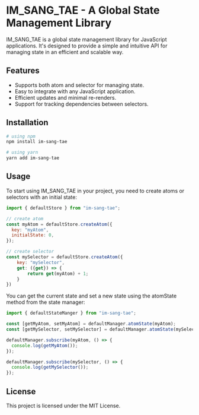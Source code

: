 # IM_SANG_TAE - A Global State Management Library

IM_SANG_TAE is a global state management library for JavaScript applications. It's designed to provide a simple and intuitive API for managing state in an efficient and scalable way.

## Features

- Supports both atom and selector for managing state.
- Easy to integrate with any JavaScript application.
- Efficient updates and minimal re-renders.
- Support for tracking dependencies between selectors.

## Installation
```bash
# using npm
npm install im-sang-tae

# using yarn
yarn add im-sang-tae
```

## Usage

To start using IM_SANG_TAE in your project, you need to create atoms or selectors with an initial state:

```javascript
import { defaultStore } from "im-sang-tae";

// create atom
const myAtom = defaultStore.createAtom({
  key: "myAtom",
  initialState: 0,
});

// create selector
const mySelector = defaultStore.createAtom({
    key: "mySelector",
    get: ({get}) => {
        return get(myAtom) + 1;
    }
})
```

You can get the current state and set a new state using the atomState method from the state manager:

```javascript
import { defaultStateManger } from "im-sang-tae";

const [getMyAtom, setMyAtom] = defaultManager.atomState(myAtom);
const [getMySelector, setMySelector] = defaultManager.atomState(mySelector);

defaultManager.subscribe(myAtom, () => {
  console.log(getMyAtom());
});

defaultManager.subscribe(mySelector, () => {
  console.log(getMySelector());
});
```

## License
This project is licensed under the MIT License.
